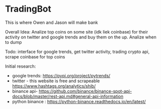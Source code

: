 # TradingBot
This is where Owen and Jason will make bank

Overall Idea: Analize top coins on some site (idk liek coinbase) for their activity on twitter and google trends and buy them on the up. Analize when to dump

Todo: interface for google trends, get twitter activity, trading crypto api, scrape coinbase for top coins

Initial research:
- google trends: https://pypi.org/project/pytrends/
- twitter - this website is free and scrapeable https://www.hashtags.org/analytics/shib/
- binance api- https://github.com/binance/binance-spot-api-docs/blob/master/rest-api.md#general-api-information
- python binance : https://python-binance.readthedocs.io/en/latest/ 

